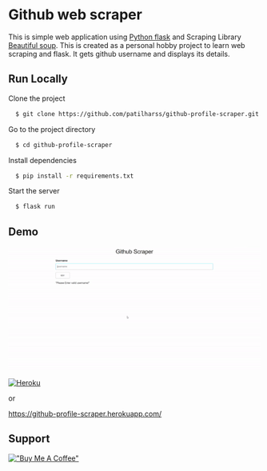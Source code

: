 # Github web scraper
This is simple web application using [Python flask](https://flask.palletsprojects.com/en/2.0.x/) and Scraping Library [Beautiful soup](https://www.crummy.com/software/BeautifulSoup/bs4/doc/). This is created as a personal  hobby project to learn web scraping and flask. It gets github username and displays its details.

## Run Locally

Clone the project

```bash
  $ git clone https://github.com/patilharss/github-profile-scraper.git
```

Go to the project directory

```bash
  $ cd github-profile-scraper
```

Install dependencies

```bash
  $ pip install -r requirements.txt
```

Start the server

```bash
  $ flask run
```

  
## Demo

![demo](https://github.com/patilharss/github-profile-scraper/blob/main/gif.gif)

[![Heroku](https://img.shields.io/badge/Heroku-430098?style=for-the-badge&logo=herku&logoColor=white )](https://github-profile-scraper.herokuapp.com/)

or

https://github-profile-scraper.herokuapp.com/
  
## Support
[!["Buy Me A Coffee"](https://www.buymeacoffee.com/assets/img/custom_images/orange_img.png)](https://www.buymeacoffee.com/harshpatil)
